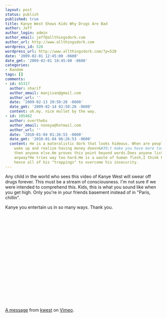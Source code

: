 ```yaml
---
layout: post
status: publish
published: true
title: Kanye West Shows Kids Why Drugs Are Bad
author: Jeff
author_login: admin
author_email: jeff@allthingsdork.com
author_url: http://www.allthingsdork.com
wordpress_id: 528
wordpress_url: http://www.allthingsdork.com/?p=528
date: '2009-02-01 12:45:00 -0600'
date_gmt: '2009-02-01 18:45:00 -0600'
categories:
- Random
tags: []
comments:
- id: 65317
  author: sharif
  author_email: manjisan@gmail.com
  author_url: ''
  date: '2009-02-13 20:50:28 -0600'
  date_gmt: '2009-02-14 02:50:28 -0600'
  content: oh.my. nice mullet by the way.
- id: 105462
  author: overthebs
  author_email: noneya@hotmail.com
  author_url: ''
  date: '2010-01-04 01:26:53 -0600'
  date_gmt: '2010-01-04 06:26:53 -0600'
  content: He is a materalistic dork that looks hideous. When are people going to
    wake up and realize having money doesn&#39;t make you have more taste or style
    then anyone else.He proves this point beyond words.Does anyone listen to his music
    anyway?He tries way too hard.He is a waste of human flesh,I think he knows that
    hence all of his "trappings" to overcome his insecurity.
---
```

<p>Any child in the world who sees this video of Kanye West will swear off drugs forever. This must be a stream of consciousness. I'm not sure if we were intended to comprehend this. Kids, this is what you sound like when you get high. Only you're in your friends basement instead of in "Paris, chillin".</p>
<p>Kanye you entertain us in so many ways. Thank you.</p>
<p><object width="400" height="300"><param name="allowfullscreen" value="true" /><param name="allowscriptaccess" value="always" /><param name="movie" value="http://vimeo.com/moogaloop.swf?clip_id=2950999&amp;server=vimeo.com&amp;show_title=1&amp;show_byline=1&amp;show_portrait=0&amp;color=&amp;fullscreen=1" /><embed src="http://vimeo.com/moogaloop.swf?clip_id=2950999&amp;server=vimeo.com&amp;show_title=1&amp;show_byline=1&amp;show_portrait=0&amp;color=&amp;fullscreen=1" type="application/x-shockwave-flash" allowfullscreen="true" allowscriptaccess="always" width="400" height="300"></embed></object><br /><a href="http://vimeo.com/2950999">A message</a> from <a href="http://vimeo.com/user369505">kwest</a> on <a href="http://vimeo.com">Vimeo</a>.</p>
